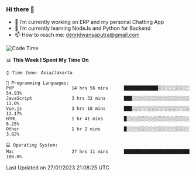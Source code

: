 ### Hi there 👋

- 🔭 I’m currently working on ERP and my personal Chatting App
- 🌱 I’m currently learning NodeJs and Python for Backend
- 📫 How to reach me: denridwansaputra@gmail.com


<!--START_SECTION:waka-->
![Code Time](http://img.shields.io/badge/Code%20Time-2%2C570%20hrs%2028%20mins-blue)

📊 **This Week I Spent My Time On** 

```text
⌚︎ Time Zone: Asia/Jakarta

💬 Programming Languages: 
PHP                      14 hrs 56 mins      █████████████░░░░░░░░░░░░   54.93% 
JavaScript               3 hrs 32 mins       ███░░░░░░░░░░░░░░░░░░░░░░   13.0% 
Vue.js                   3 hrs 18 mins       ███░░░░░░░░░░░░░░░░░░░░░░   12.17% 
HTML                     1 hr 41 mins        █░░░░░░░░░░░░░░░░░░░░░░░░   6.25% 
Other                    1 hr 2 mins         █░░░░░░░░░░░░░░░░░░░░░░░░   3.82%

💻 Operating System: 
Mac                      27 hrs 11 mins      █████████████████████████   100.0%

```


 Last Updated on 27/01/2023 21:08:25 UTC
<!--END_SECTION:waka-->
